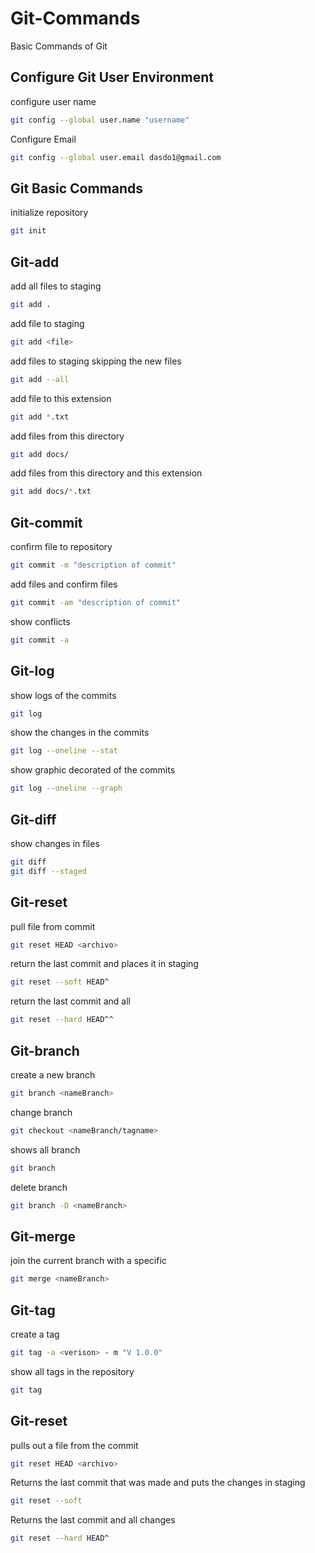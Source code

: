 # Git-Commands
Basic Commands of Git

## Configure Git User Environment

configure user name 

```bash
git config --global user.name "username"
```

Configure Email

```bash
git config --global user.email dasdo1@gmail.com
```

## Git Basic Commands

initialize repository

```bash
git init
```
## Git-add

add all files to staging

```bash
git add .
```

add file to staging

```bash
git add <file>
```

add files to staging skipping the new files 

```bash
git add --all 
```

add file to this extension

```bash
git add *.txt
```

add files from this directory

```bash
git add docs/
```

add files from this directory and this extension

```bash
git add docs/*.txt
```

## Git-commit

confirm file to repository

```bash 
git commit -m "description of commit"
```

add files and confirm files

```bash
git commit -am "description of commit"
```
show conflicts

```bash
git commit -a 
```

## Git-log

show logs of the commits

```bash
git log
```

show the changes in the commits

```bash
git log --oneline --stat
```

show graphic decorated of the commits

```bash
git log --oneline --graph
```

## Git-diff 

show changes in files

```bash
git diff
git diff --staged
```

## Git-reset 

pull file from commit

```bash
git reset HEAD <archivo>
```
return the last commit and places it in staging

```bash
git reset --soft HEAD^
```

return the last commit and all 

```bash
git reset --hard HEAD^^
```

## Git-branch

create a new branch

```bash
git branch <nameBranch>
```

change branch

```bash
git checkout <nameBranch/tagname>
```

shows all branch

```bash
git branch
```

delete branch

```bash
git branch -D <nameBranch>
```
## Git-merge

join the current branch with a specific

```bash
git merge <nameBranch>
```

## Git-tag

create a tag

```bash
git tag -a <verison> - m "V 1.0.0"
```

show all tags in the repository

```bash
git tag
```
## Git-reset

pulls out a file from the commit

```bash
git reset HEAD <archivo>
```

Returns the last commit that was made and puts the changes in staging

```bash
git reset --soft
```

Returns the last commit and all changes

```bash
git reset --hard HEAD^
```